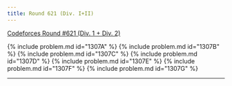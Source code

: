 ```yaml
---
title: Round 621 (Div. I+II)
---
```


[Codeforces Round #621 (Div. 1 + Div. 2)](https://codeforces.com/contest/1307)

{% include problem.md id="1307A" %}
{% include problem.md id="1307B" %}
{% include problem.md id="1307C" %}
{% include problem.md id="1307D" %}
{% include problem.md id="1307E" %}
{% include problem.md id="1307F" %}
{% include problem.md id="1307G" %}

* * *

<object data='notes/R-621.pdf' width='1000' height='1000' type='application/pdf'/>
